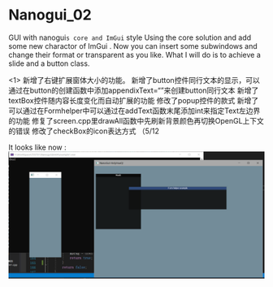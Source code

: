 # Nanogui_02
GUI with nanogui`s core and ImGui` style 
Using the core solution and add some new charactor of ImGui .
Now you can insert some subwindows and change their format or transparent as you like.
What I will do is to achieve a slide and a button class.

<1>
新增了右键扩展窗体大小的功能。
新增了button控件同行文本的显示，可以通过在button的创建函数中添加appendixText=“”来创建button同行文本
新增了textBox控件随内容长度变化而自动扩展的功能
修改了popup控件的款式
新增了可以通过在Formhelper中可以通过在addText函数末尾添加int来指定Text左边界的功能
修复了screen.cpp里drawAll函数中先刷新背景颜色再切换OpenGL上下文的错误
修改了checkBox的icon表达方式 （5/12

It looks like now :
![Image text](https://github.com/decsacety/Nanogui_02/blob/main/ext/1.png)

